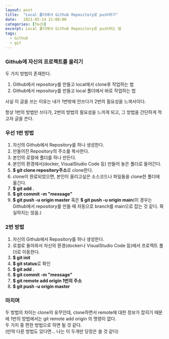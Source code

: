 ```yaml
---
layout: post
title:  "Local 폴더에서 Github Repository로 push하기"
date:   2021-05-14 21:00:00
categories: [Tech]
excerpt: Local 폴더에서 Github Repository로 push하는 법 
tags:
  - Github  
  - git 
---
```


### Github에 자신의 프로젝트를 올리기

두 가지 방법이 존재한다.  

1. Github에서 repository를 만들고 local에서 clone후 작업하는 법  
1. Github에서 repository를 만들고 local 폴더에서 바로 작업하는 법  

사실 이 글을 쓰는 이유는 내가 1번밖에 안쓰다가 2번의 필요성을 느껴서이다.  

항상 1번의 방법만 쓰다가, 2번의 방법의 필요성을 느끼게 되고, 그 방법을 간단하게 적고자 글을 쓴다.  

### 우선 1번 방법  

1. 자신의 Github에서 Repository를 하나 생성한다.  
1. 만들어진 Repository의 주소를 복사한다. 
1. 본인의 로컬에 폴더를 하나 만든다.  
1. 본인의 환경에서(docker, VisualStudio Code 등) 만들어 놓은 폴더로 들어간다.  
1. **$ git clone repository주소**로 clone한다.  
1. clone이 완료되었으면, 본인이 올리고싶은 소스코드나 파일들을 clone한 폴더에 옮긴다.  
1. **$ git add .**  
1. **$ git commit -m "message"**  
1. **$ git push -u origin master**  혹은 **$ git push -u origin main**(이 경우는 Github에서 repository를 만들 때 자동으로 branch를 main으로 잡는 것 같다. 확실하지는 않음.)  


### 2번 방법

1. 자신의 Github에서 Repository를 하나 생성한다.  
1. 로컬로 돌아와서 자신의 환경(docker나 VisualStudio Code 등)에서 프로젝트 폴더로 이동한다.  
1. **$ git init**  
1. **$ git status**로 확인  
1. **$ git add .**  
1. **$ git commit -m "message"**  
1. **$ git remote add origin 1번의 주소**  
1. **$ git push -u origin master**  

### 마치며
두 방법의 차이는 clone의 유무인데, clone하면서 remote에 대한 정보가 잡히기 때문에 1번의 방법에서는 git remote add origin 의 명령이 없다.  
두 가지 중 편한 방법으로 하면 될 것 같다.  
(만약 다른 방법도 있다면... 나는 이 두개만 당장은 쓸 것 같다)  